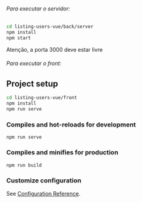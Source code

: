 ###### Para executar o servidor:

```bash
cd listing-users-vue/back/server
npm install
npm start
```

Atenção, a porta 3000 deve estar livre

###### Para executar o front:

## Project setup
```bash
cd listing-users-vue/front
npm install
npm run serve
```

### Compiles and hot-reloads for development
```
npm run serve
```

### Compiles and minifies for production
```
npm run build
```

### Customize configuration
See [Configuration Reference](https://cli.vuejs.org/config/).

